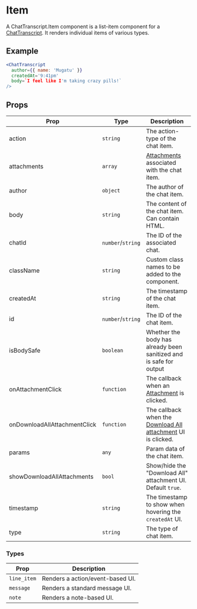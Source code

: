 # Item

A ChatTranscript.Item component is a list-item component for a [ChatTranscript](./ChatTranscript.md). It renders individual items of various types.

## Example

```jsx
<ChatTranscript
  author={{ name: 'Mugatu' }}
  createdAt='9:41pm'
  body=`I feel like I'm taking crazy pills!`
/>
```

## Props

| Prop                         | Type              | Description                                                                          |
| ---------------------------- | ----------------- | ------------------------------------------------------------------------------------ |
| action                       | `string`          | The action-type of the chat item.                                                    |
| attachments                  | `array`           | [Attachments](../../Attachment) associated with the chat item.                       |
| author                       | `object`          | The author of the chat item.                                                         |
| body                         | `string`          | The content of the chat item. Can contain HTML.                                      |
| chatId                       | `number`/`string` | The ID of the associated chat.                                                       |
| className                    | `string`          | Custom class names to be added to the component.                                     |
| createdAt                    | `string`          | The timestamp of the chat item.                                                      |
| id                           | `number`/`string` | The ID of the chat item.                                                             |
| isBodySafe                   | `boolean`         | Whether the body has already been sanitized and is safe for output                   |
| onAttachmentClick            | `function`        | The callback when an [Attachment](../../Attachment) is clicked.                      |
| onDownloadAllAttachmentClick | `function`        | The callback when the [Download All attachment](../../AttachmentList) UI is clicked. |
| params                       | `any`             | Param data of the chat item.                                                         |
| showDownloadAllAttachments   | `bool`            | Show/hide the "Download All" attachment UI. Default `true`.                          |
| timestamp                    | `string`          | The timestamp to show when hovering the `createdAt` UI.                              |
| type                         | `string`          | The type of chat item.                                                               |

### Types

| Prop        | Description                      |
| ----------- | -------------------------------- |
| `line_item` | Renders a action/event-based UI. |
| `message`   | Renders a standard message UI.   |
| `note`      | Renders a note-based UI.         |
